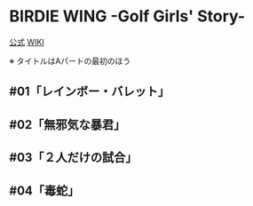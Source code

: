 # BIRDIE WING -Golf Girls' Story-

[公式](https://birdie-wing.net/) 
[WIKI](https://ja.wikipedia.org/wiki/BIRDIE_WING_-Golf_Girls%27_Story-) 

※ タイトルはAパートの最初のほう

## #01「レインボー・バレット」

## #02「無邪気な暴君」

## #03「２人だけの試合」

## #04「毒蛇」
